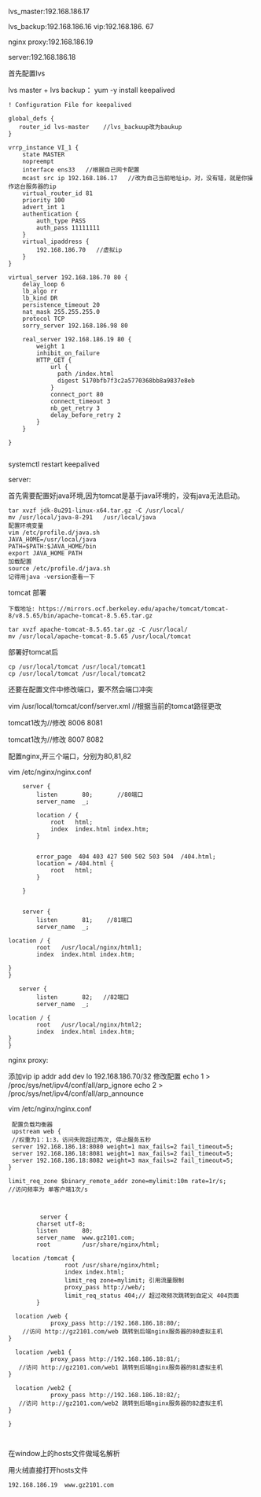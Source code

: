 lvs_master:192.168.186.17

lvs_backup:192.168.186.16   vip:192.168.186. 67

nginx proxy:192.168.186.19   

server:192.168.186.18



首先配置lvs

lvs master + lvs backup：
yum -y install keepalived

```
! Configuration File for keepalived

global_defs {
   router_id lvs-master    //lvs_backuup改为baukup 
}

vrrp_instance VI_1 {
    state MASTER
    nopreempt
    interface ens33   //根据自己网卡配置
    mcast src ip 192.168.186.17   //改为自己当前地址ip，对，没有错，就是你操                                     作这台服务器的ip
    virtual_router_id 81
    priority 100
    advert_int 1
    authentication {
        auth_type PASS
        auth_pass 11111111
    }
    virtual_ipaddress {
        192.168.186.70   //虚拟ip
    }
}

virtual_server 192.168.186.70 80 {
    delay_loop 6
    lb_algo rr
    lb_kind DR
    persistence_timeout 20
    nat_mask 255.255.255.0
    protocol TCP
    sorry_server 192.168.186.98 80
  
    real_server 192.168.186.19 80 {
        weight 1
        inhibit_on_failure
        HTTP_GET {
            url {
              path /index.html
              digest 5170bfb7f3c2a5770368bb8a9837e8eb 
            }
            connect_port 80
            connect_timeout 3
            nb_get_retry 3
            delay_before_retry 2
        }
    }

}


```

systemctl restart keepalived



server:

首先需要配置好java环境,因为tomcat是基于java环境的，没有java无法启动。

```
tar xvzf jdk-8u291-linux-x64.tar.gz -C /usr/local/
mv /usr/local/java-8-291   /usr/local/java 
配置环境变量
vim /etc/profile.d/java.sh
JAVA_HOME=/usr/local/java
PATH=$PATH:$JAVA_HOME/bin
export JAVA_HOME PATH
加载配置
source /etc/profile.d/java.sh
记得用java -version查看一下
```



tomcat 部署

```
下载地址: https://mirrors.ocf.berkeley.edu/apache/tomcat/tomcat-8/v8.5.65/bin/apache-tomcat-8.5.65.tar.gz

tar xvzf apache-tomcat-8.5.65.tar.gz -C /usr/local/
mv /usr/local/apache-tomcat-8.5.65 /usr/local/tomcat
```



部署好tomcat后

```
cp /usr/local/tomcat /usr/local/tomcat1
cp /usr/local/tomcat /usr/local/tomcat2
```

还要在配置文件中修改端口，要不然会端口冲突

vim /usr/local/tomcat/conf/server.xml   //根据当前的tomcat路径更改

tomcat1改为//修改 8006 8081

tomcat1改为//修改 8007 8082

配置nginx,开三个端口，分别为80,81,82

vim /etc/nginx/nginx.conf

```
    server {
        listen       80;       //80端口
        server_name  _;

        location / {
            root   html;
            index  index.html index.htm;
        }


        error_page  404 403 427 500 502 503 504  /404.html;
        location = /404.html {
            root   html;
        }

    }


    server {
        listen       81;    //81端口
        server_name  _;

location / {
        root   /usr/local/nginx/html1;
        index  index.html index.htm;

}
}

   server {
        listen       82;   //82端口
        server_name  _;

location / {
        root   /usr/local/nginx/html2;
        index  index.html index.htm;
}
}

```







nginx proxy:

添加vip
ip addr add dev lo 192.168.186.70/32
修改配置 
echo 1 > /proc/sys/net/ipv4/conf/all/arp_ignore
echo 2 > /proc/sys/net/ipv4/conf/all/arp_announce

vim /etc/nginx/nginx.conf

```
 配置负载均衡器
 upstream web {
 //权重为1：1:3，访问失败超过两次, 停止服务五秒
 server 192.168.186.18:8080 weight=1 max_fails=2 fail_timeout=5;
 server 192.168.186.18:8081 weight=1 max_fails=2 fail_timeout=5;
 server 192.168.186.18:8082 weight=3 max_fails=2 fail_timeout=5;
}

limit_req_zone $binary_remote_addr zone=mylimit:10m rate=1r/s;
//访问频率为 单客户端1次/s

       
        
         server {
        charset utf-8;
        listen       80;
        server_name  www.gz2101.com;
        root         /usr/share/nginx/html;

 location /tomcat {
                root /usr/share/nginx/html;
                index index.html;
                limit_req zone=mylimit; 引用流量限制
                proxy_pass http://web/; 
                limit_req_status 404;// 超过改频次跳转到自定义 404页面
        }

  location /web {
            proxy_pass http://192.168.186.18:80/;
    //访问 http://gz2101.com/web 跳转到后端nginx服务器的80虚拟主机
}

  location /web1 {
            proxy_pass http://192.168.186.18:81/;
   //访问 http://gz2101.com/web1 跳转到后端nginx服务器的81虚拟主机
}

  location /web2 {
            proxy_pass http://192.168.186.18:82/;
   //访问 http://gz2101.com/web2 跳转到后端nginx服务器的82虚拟主机
}

}



```

在window上的hosts文件做域名解析

用火绒直接打开hosts文件

```
192.168.186.19  www.gz2101.com
```

